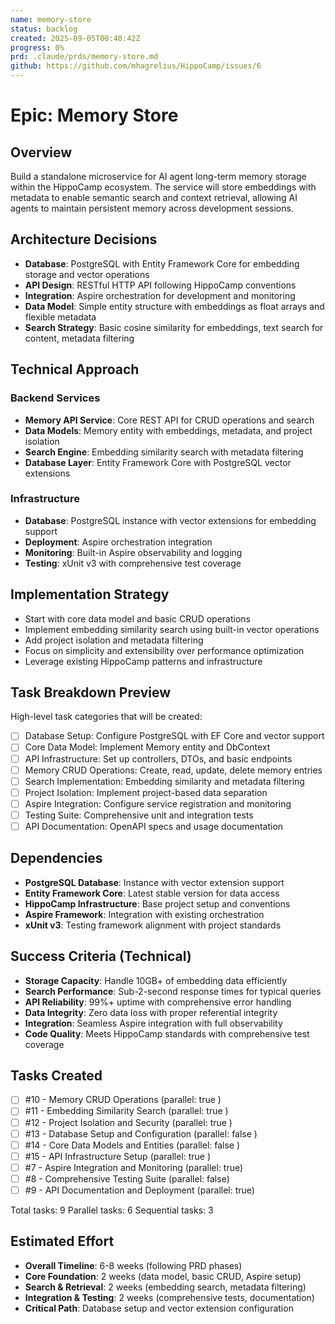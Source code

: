 ```yaml
---
name: memory-store
status: backlog
created: 2025-09-05T00:40:42Z
progress: 0%
prd: .claude/prds/memory-store.md
github: https://github.com/mhagrelius/HippoCamp/issues/6
---
```


# Epic: Memory Store

## Overview
Build a standalone microservice for AI agent long-term memory storage within the HippoCamp ecosystem. The service will store embeddings with metadata to enable semantic search and context retrieval, allowing AI agents to maintain persistent memory across development sessions.

## Architecture Decisions
- **Database**: PostgreSQL with Entity Framework Core for embedding storage and vector operations
- **API Design**: RESTful HTTP API following HippoCamp conventions
- **Integration**: Aspire orchestration for development and monitoring
- **Data Model**: Simple entity structure with embeddings as float arrays and flexible metadata
- **Search Strategy**: Basic cosine similarity for embeddings, text search for content, metadata filtering

## Technical Approach
### Backend Services
- **Memory API Service**: Core REST API for CRUD operations and search
- **Data Models**: Memory entity with embeddings, metadata, and project isolation
- **Search Engine**: Embedding similarity search with metadata filtering
- **Database Layer**: Entity Framework Core with PostgreSQL vector extensions

### Infrastructure
- **Database**: PostgreSQL instance with vector extensions for embedding support
- **Deployment**: Aspire orchestration integration
- **Monitoring**: Built-in Aspire observability and logging
- **Testing**: xUnit v3 with comprehensive test coverage

## Implementation Strategy
- Start with core data model and basic CRUD operations
- Implement embedding similarity search using built-in vector operations
- Add project isolation and metadata filtering
- Focus on simplicity and extensibility over performance optimization
- Leverage existing HippoCamp patterns and infrastructure

## Task Breakdown Preview
High-level task categories that will be created:
- [ ] Database Setup: Configure PostgreSQL with EF Core and vector support
- [ ] Core Data Model: Implement Memory entity and DbContext
- [ ] API Infrastructure: Set up controllers, DTOs, and basic endpoints
- [ ] Memory CRUD Operations: Create, read, update, delete memory entries
- [ ] Search Implementation: Embedding similarity and metadata filtering
- [ ] Project Isolation: Implement project-based data separation
- [ ] Aspire Integration: Configure service registration and monitoring
- [ ] Testing Suite: Comprehensive unit and integration tests
- [ ] API Documentation: OpenAPI specs and usage documentation

## Dependencies
- **PostgreSQL Database**: Instance with vector extension support
- **Entity Framework Core**: Latest stable version for data access
- **HippoCamp Infrastructure**: Base project setup and conventions
- **Aspire Framework**: Integration with existing orchestration
- **xUnit v3**: Testing framework alignment with project standards

## Success Criteria (Technical)
- **Storage Capacity**: Handle 10GB+ of embedding data efficiently
- **Search Performance**: Sub-2-second response times for typical queries
- **API Reliability**: 99%+ uptime with comprehensive error handling
- **Data Integrity**: Zero data loss with proper referential integrity
- **Integration**: Seamless Aspire integration with full observability
- **Code Quality**: Meets HippoCamp standards with comprehensive test coverage

## Tasks Created
- [ ] #10 - Memory CRUD Operations (parallel: true)
- [ ] #11 - Embedding Similarity Search (parallel: true)
- [ ] #12 - Project Isolation and Security (parallel: true)
- [ ] #13 - Database Setup and Configuration (parallel: false)
- [ ] #14 - Core Data Models and Entities (parallel: false)
- [ ] #15 - API Infrastructure Setup (parallel: true)
- [ ] #7 - Aspire Integration and Monitoring (parallel: true)
- [ ] #8 - Comprehensive Testing Suite (parallel: false)
- [ ] #9 - API Documentation and Deployment (parallel: true)

Total tasks:        9
Parallel tasks:        6
Sequential tasks: 3
## Estimated Effort
- **Overall Timeline**: 6-8 weeks (following PRD phases)
- **Core Foundation**: 2 weeks (data model, basic CRUD, Aspire setup)
- **Search & Retrieval**: 2 weeks (embedding search, metadata filtering)
- **Integration & Testing**: 2 weeks (comprehensive tests, documentation)
- **Critical Path**: Database setup and vector extension configuration

